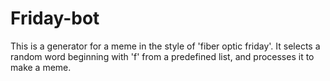 # Friday-bot
 This is a generator for a meme in the style of 'fiber optic friday'. It selects a random word beginning with 'f' from a predefined list, and processes it to make a meme.
